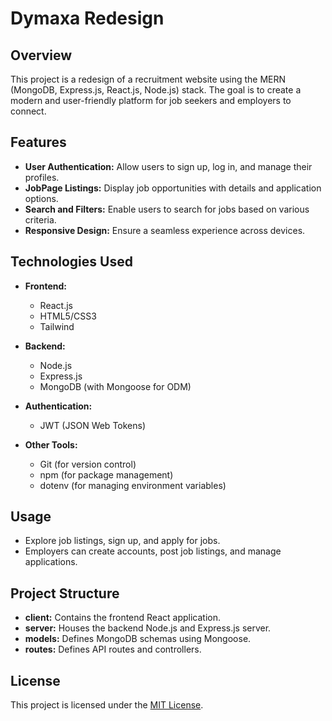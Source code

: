 # Dymaxa Redesign

## Overview

This project is a redesign of a recruitment website using the MERN (MongoDB, Express.js, React.js, Node.js) stack. The goal is to create a modern and user-friendly platform for job seekers and employers to connect.

## Features

- **User Authentication:** Allow users to sign up, log in, and manage their profiles.
- **JobPage Listings:** Display job opportunities with details and application options.
- **Search and Filters:** Enable users to search for jobs based on various criteria.
- **Responsive Design:** Ensure a seamless experience across devices.

## Technologies Used

- **Frontend:**
    - React.js
    - HTML5/CSS3
    - Tailwind

- **Backend:**
    - Node.js
    - Express.js
    - MongoDB (with Mongoose for ODM)

- **Authentication:**
    - JWT (JSON Web Tokens)

- **Other Tools:**
    - Git (for version control)
    - npm (for package management)
    - dotenv (for managing environment variables)

## Usage

- Explore job listings, sign up, and apply for jobs.
- Employers can create accounts, post job listings, and manage applications.

## Project Structure

- **client:** Contains the frontend React application.
- **server:** Houses the backend Node.js and Express.js server.
- **models:** Defines MongoDB schemas using Mongoose.
- **routes:** Defines API routes and controllers.

## License

This project is licensed under the [MIT License](LICENSE).
